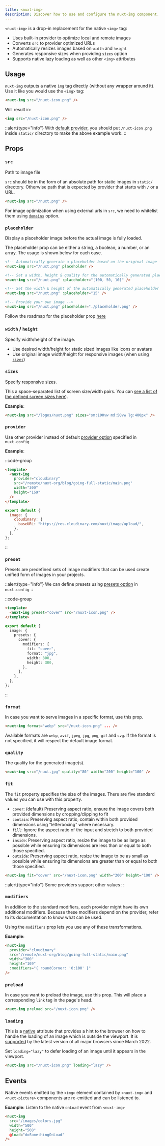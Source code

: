 ```yaml
---
title: <nuxt-img>
description: Discover how to use and configure the nuxt-img component.
---
```


`<nuxt-img>` is a drop-in replacement for the native `<img>` tag:

- Uses built-in provider to optimize local and remote images
- Converts `src` to provider optimized URLs
- Automatically resizes images based on `width` and `height`
- Generates responsive sizes when providing `sizes` option
- Supports native lazy loading as well as other `<img>` attributes

## Usage

`nuxt-img` outputs a native `img` tag directly (without any wrapper around it). Use it like you would use the `<img>` tag:

```html
<nuxt-img src="/nuxt-icon.png" />
```

Will result in:

```html
<img src="/nuxt-icon.png" />
```

::alert{type="info"}
With [default provider](/getting-started/providers#default-provider), you should put `/nuxt-icon.png` inside `static/` directory to make the above example work.
::

## Props

### `src`

Path to image file

`src` should be in the form of an absolute path for static images in `static/` directory.
Otherwise path that is expected by provider that starts with `/` or a URL.

```html
<nuxt-img src="/nuxt.png" />
```

For image optimization when using external urls in `src`, we need to whitelist them using [`domains`](/api/options#domains) option.

### `placeholder`

Display a placeholder image before the actual image is fully loaded.

The placeholder prop can be either a string, a boolean, a number, or an array. The usage is shown below for each case.

```html
<!-- Automatically generate a placeholder based on the original image -->
<nuxt-img src="/nuxt.png" placeholder />
```

```html
<!-- Set a width, height & quality for the automatically generated placeholder  -->
<nuxt-img src="/nuxt.png" :placeholder="[100, 50, 10]" />
```

```html
<!-- Set the width & height of the automatically generated placeholder -->
<nuxt-img src="/nuxt.png" :placeholder="15" />
```

```html
<!-- Provide your own image -->
<nuxt-img src="/nuxt.png" placeholder="./placeholder.png" />
```

Follow the roadmap for the placeholder prop [here](https://github.com/nuxt/image/issues/189)

### `width` / `height`

Specify width/height of the image.

- Use desired width/height for static sized images like icons or avatars
- Use original image width/height for responsive images (when using [`sizes`](#sizes))

### `sizes`

Specify responsive sizes.

This a space-separated list of screen size/width pairs. You can [see a list of the defined screen sizes here](/api/options#screens)).

**Example:**

```html
<nuxt-img src="/logos/nuxt.png" sizes="sm:100vw md:50vw lg:400px" />
```

### `provider`

Use other provider instead of default [provider option](/api/options#provider) specified in `nuxt.config`

**Example:**

::code-group

```html [index.vue]
<template>
  <nuxt-img
    provider="cloudinary"
    src="/remote/nuxt-org/blog/going-full-static/main.png"
    width="300"
    height="169"
  />
</template>
```

```js [nuxt.config.js]
export default {
  image: {
    cloudinary: {
      baseURL: "https://res.cloudinary.com/nuxt/image/upload/",
    },
  },
};
```

::

### `preset`

Presets are predefined sets of image modifiers that can be used create unified form of images in your projects.

::alert{type="info"}
We can define presets using <a href="/api/options#presets">presets option</a> in <code>nuxt.config</code>
::

::code-group

```html [index.vue]
<template>
  <nuxt-img preset="cover" src="/nuxt-icon.png" />
</template>
```

```ts [nuxt.config.js]
export default {
  image: {
    presets: {
      cover: {
        modifiers: {
          fit: "cover",
          format: "jpg",
          width: 300,
          height: 300,
        },
      },
    },
  },
};
```

::

### `format`

In case you want to serve images in a specific format, use this prop.

```html
<nuxt-img format="webp" src="/nuxt-icon.png" ... />
```

Available formats are `webp`, `avif`, `jpeg`, `jpg`, `png`, `gif` and `svg`. If the format is not specified, it will respect the default image format.

### `quality`

The quality for the generated image(s).

```html
<nuxt-img src="/nuxt.jpg" quality="80" width="200" height="100" />
```

### `fit`

The `fit` property specifies the size of the images.
There are five standard values you can use with this property.

- `cover`: (default) Preserving aspect ratio, ensure the image covers both provided dimensions by cropping/clipping to fit
- `contain`: Preserving aspect ratio, contain within both provided dimensions using "letterboxing" where necessary.
- `fill`: Ignore the aspect ratio of the input and stretch to both provided dimensions.
- `inside`: Preserving aspect ratio, resize the image to be as large as possible while ensuring its dimensions are less than or equal to both those specified.
- `outside`: Preserving aspect ratio, resize the image to be as small as possible while ensuring its dimensions are greater than or equal to both those specified.

```html
<nuxt-img fit="cover" src="/nuxt-icon.png" width="200" height="100" />
```

::alert{type="info"}
Some providers support other values
::

### `modifiers`

In addition to the standard modifiers, each provider might have its own additional modifiers. Because these modifiers depend on the provider, refer to its documentation to know what can be used.

Using the `modifiers` prop lets you use any of these transformations.

**Example:**

```html
<nuxt-img
  provider="cloudinary"
  src="/remote/nuxt-org/blog/going-full-static/main.png"
  width="300"
  height="169"
  :modifiers="{ roundCorner: '0:100' }"
/>
```

### `preload`

In case you want to preload the image, use this prop. This will place a corresponding `link` tag in the page's head.

```html
<nuxt-img preload src="/nuxt-icon.png" />
```

### `loading`

This is a [native](https://developer.mozilla.org/en-US/docs/Web/API/HTMLImageElement/loading) attribute that provides a hint
to the browser on how to handle the loading of an image which is outside the viewport.
It is [supported](https://caniuse.com/loading-lazy-attr) by the latest version of all major browsers since March 2022.

Set `loading="lazy"` to defer loading of an image until it appears in the viewport.

```html
<nuxt-img src="/nuxt-icon.png" loading="lazy" />
```

## Events

Native events emitted by the `<img>` element contained by `<nuxt-img>` and `<nuxt-picture>` components are re-emitted and can be listened to.

**Example:** Listen to the native `onLoad` event from `<nuxt-img>`

```html
<nuxt-img
  src="/images/colors.jpg"
  width="500"
  height="500"
  @load="doSomethingOnLoad"
/>
```

